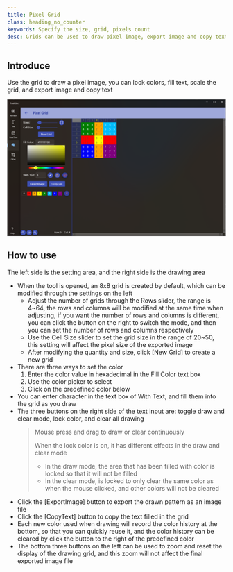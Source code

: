 ```yaml
---
title: Pixel Grid
class: heading_no_counter
keywords: Specify the size, grid, pixels count
desc: Grids can be used to draw pixel image, export image and copy text
---
```


## Introduce

Use the grid to draw a pixel image, you can lock colors, fill text, scale the grid, and export image and copy text

![](../../assets/images/ToolsSet/TSMPixelGrid.png)

## How to use

The left side is the setting area, and the right side is the drawing area

* When the tool is opened, an 8x8 grid is created by default, which can be modified through the settings on the left
  * Adjust the number of grids through the Rows slider, the range is 4~64, the rows and columns will be modified at the same time when adjusting, if you want the number of rows and columns is different, you can click the button on the right to switch the mode, and then you can set the number of rows and columns respectively
  * Use the Cell Size slider to set the grid size in the range of 20~50, this setting will affect the pixel size of the exported image
  * After modifying the quantity and size, click [New Grid] to create a new grid
* There are three ways to set the color
  1. Enter the color value in hexadecimal in the Fill Color text box
  2. Use the color picker to select
  3. Click on the predefined color below
* You can enter character in the text box of With Text, and fill them into the grid as you draw
* The three buttons on the right side of the text input are: toggle draw and clear mode, lock color, and clear all drawing
  > Mouse press and drag to draw or clear continuously 
  >
  > When the lock color is on, it has different effects in the draw and clear mode
  > * In the draw mode, the area that has been filled with color is locked so that it will not be filled
  > * In the clear mode, is locked to only clear the same color as when the mouse clicked, and other colors will not be cleared
* Click the [ExportImage] button to export the drawn pattern as an image file
* Click the [CopyText] button to copy the text filled in the grid
* Each new color used when drawing will record the color history at the bottom, so that you can quickly reuse it, and the color history can be cleared by click the button to the right of the predefined color
* The bottom three buttons on the left can be used to zoom and reset the display of the drawing grid, and this zoom will not affect the final exported image file